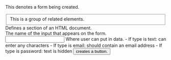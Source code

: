 <form> This denotes a form being created. </form>
<fieldset> This is a group of related elements. </fieldset>
<div> Defines a section of an HTML document. </div>
<label> The name of the input that appears on the form. </label>
<input> Where user can put in data.
		- If type is text: can enter any characters
		- If type is email: should contain an email address
		- If type is password: text is hidden </input>
<button> creates a button. </button>